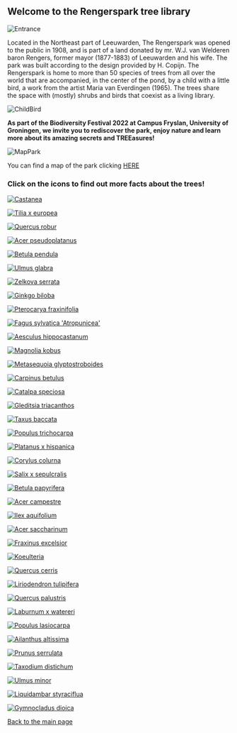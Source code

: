 ## Welcome to the Rengerspark tree library

![Entrance](https://raw.githubusercontent.com/carolxgl/TreeLibrary/gh-pages/images/entrance.jpeg)

Located in the Northeast part of Leeuwarden, The Rengerspark was opened to the public in 1908, and is part of a land donated by mr. W.J. van Welderen baron Rengers, former mayor (1877-1883) of Leeuwarden and his wife. The park was built according to the design provided by H. Copijn. The Rengerspark is home to more than 50 species of trees from all over the world that are accompanied, in the center of the pond, by a child with a little bird, a work from the artist Maria van Everdingen (1965). The trees share the space with (mostly) shrubs and birds that coexist as a living library.

![ChildBird](https://raw.githubusercontent.com/carolxgl/TreeLibrary/gh-pages/images/childBird.jpeg)

__As part of the Biodiversity Festival 2022 at Campus Fryslan, University of Groningen, we invite you to rediscover the park, enjoy nature and learn more about its amazing secrets and TREEasures!__

![MapPark](https://raw.githubusercontent.com/carolxgl/TreeLibrary/gh-pages/images/mappark.png)

You can find a map of the park clicking [HERE](https://carolxgl.github.io/TreeLibrary/map.html)
### Click on the icons to find out more facts about the trees! 

[![Castanea](https://raw.githubusercontent.com/carolxgl/TreeLibrary/gh-pages/images/cassat_icon.png)](https://carolxgl.github.io/TreeLibrary/CastaneaSativa.html)

[![Tilia x europea](https://raw.githubusercontent.com/carolxgl/TreeLibrary/gh-pages/images/tileur_icon.png)](https://carolxgl.github.io/TreeLibrary/TiliaxEuropea.html)

[![Quercus robur](https://raw.githubusercontent.com/carolxgl/TreeLibrary/gh-pages/images/Querob_icon.png)](https://carolxgl.github.io/TreeLibrary/QuercusRobur.html)

[![Acer pseudoplatanus](https://raw.githubusercontent.com/carolxgl/TreeLibrary/gh-pages/images/AcerPseudo_icon.png)](https://carolxgl.github.io/TreeLibrary/AcerPseudoLeop.html)

[![Betula pendula](https://raw.githubusercontent.com/carolxgl/TreeLibrary/gh-pages/images/betpen_ic.png)](https://carolxgl.github.io/TreeLibrary/BetulaPendula.html)

[![Ulmus glabra](https://raw.githubusercontent.com/carolxgl/TreeLibrary/gh-pages/images/ulmgla_icon.png)](https://carolxgl.github.io/TreeLibrary/ulmusglabra.html)

[![Zelkova serrata](https://raw.githubusercontent.com/carolxgl/TreeLibrary/gh-pages/images/zelser_icon.png)](https://carolxgl.github.io/TreeLibrary/zelkovaserrata.html)

[![Ginkgo biloba](https://raw.githubusercontent.com/carolxgl/TreeLibrary/gh-pages/images/GinBil_icon.png)](https://carolxgl.github.io/TreeLibrary/ginkgobiloba.html)

[![Pterocarya fraxinifolia](https://raw.githubusercontent.com/carolxgl/TreeLibrary/gh-pages/images/ptefra_icon.png)](https://carolxgl.github.io/TreeLibrary/pterocaryafraxinifolia.html)

[![Fagus sylvatica 'Atropunicea'](https://raw.githubusercontent.com/carolxgl/TreeLibrary/gh-pages/images/fagsyl_icon.png)](https://carolxgl.github.io/TreeLibrary/fagussylvatica.html)

[![Aesculus hippocastanum](https://raw.githubusercontent.com/carolxgl/TreeLibrary/gh-pages/images/aeship_icon.png)](https://carolxgl.github.io/TreeLibrary/aesculushippocastanum.html)

[![Magnolia kobus](https://raw.githubusercontent.com/carolxgl/TreeLibrary/gh-pages/images/magkob_icon.png)](https://carolxgl.github.io/TreeLibrary/magnoliakobus.html)

[![Metasequoia glyptostroboides](https://raw.githubusercontent.com/carolxgl/TreeLibrary/gh-pages/images/metgly_icon.png)](https://carolxgl.github.io/TreeLibrary/metasequoiaglyptostroboides.html)

[![Carpinus betulus](https://raw.githubusercontent.com/carolxgl/TreeLibrary/gh-pages/images/carbet_icon.png)](https://carolxgl.github.io/TreeLibrary/carpinusbetulus.html)

[![Catalpa speciosa](https://raw.githubusercontent.com/carolxgl/TreeLibrary/gh-pages/images/catspe_icon.png)](https://carolxgl.github.io/TreeLibrary/catalpaspeciosa.html)

[![Gleditsia triacanthos](https://raw.githubusercontent.com/carolxgl/TreeLibrary/gh-pages/images/gletri_icon.png)](https://carolxgl.github.io/TreeLibrary/gledisiatriacanthos.html)

[![Taxus baccata](https://raw.githubusercontent.com/carolxgl/TreeLibrary/gh-pages/images/taxbac_icon.png)](https://carolxgl.github.io/TreeLibrary/taxusbaccata.html)

[![Populus trichocarpa](https://raw.githubusercontent.com/carolxgl/TreeLibrary/gh-pages/images/poptri_icon.png)](https://carolxgl.github.io/TreeLibrary/populustrichocarpa.html)

[![Platanus x hispanica](https://raw.githubusercontent.com/carolxgl/TreeLibrary/gh-pages/images/plahis_icon.png)](https://carolxgl.github.io/TreeLibrary/platanusxhispanica.html)

[![Corylus colurna](https://raw.githubusercontent.com/carolxgl/TreeLibrary/gh-pages/images/corcol_icon.png)](https://carolxgl.github.io/TreeLibrary/coryluscolurna.html)

[![Salix x sepulcralis](https://raw.githubusercontent.com/carolxgl/TreeLibrary/gh-pages/images/salsep_icon.png)](https://carolxgl.github.io/TreeLibrary/salixxsepulcralis.html)

[![Betula papyrifera](https://raw.githubusercontent.com/carolxgl/TreeLibrary/gh-pages/images/betpap_icon.png)](https://carolxgl.github.io/TreeLibrary/betulapapyrifera.html)

[![Acer campestre](https://raw.githubusercontent.com/carolxgl/TreeLibrary/gh-pages/images/acecam_icon.png)](https://carolxgl.github.io/TreeLibrary/acercampestre.html)

[![Ilex aquifolium](https://raw.githubusercontent.com/carolxgl/TreeLibrary/gh-pages/images/ileaqu_icon.png)](https://carolxgl.github.io/TreeLibrary/ilexaquifolium.html)

[![Acer saccharinum](https://raw.githubusercontent.com/carolxgl/TreeLibrary/gh-pages/images/acesac_icon.png)](https://carolxgl.github.io/TreeLibrary/acersaccharinum.html)

[![Fraxinus excelsior](https://raw.githubusercontent.com/carolxgl/TreeLibrary/gh-pages/images/fraexc_icon.png)](https://carolxgl.github.io/TreeLibrary/fraxinusexcelsior.html)

[![Koeulteria](https://raw.githubusercontent.com/carolxgl/TreeLibrary/gh-pages/images/Koepan_icon.png)](https://carolxgl.github.io/TreeLibrary/KoeulteriaPaniculata.html)

[![Quercus cerris](https://raw.githubusercontent.com/carolxgl/TreeLibrary/gh-pages/images/Quecer_icon.png)](https://carolxgl.github.io/TreeLibrary/QuercusCerris.html)

[![Liriodendron tulipifera](https://raw.githubusercontent.com/carolxgl/TreeLibrary/gh-pages/images/lirtul_icon.png)](https://carolxgl.github.io/TreeLibrary/liriodendrontulipifera.html)

[![Quercus palustris](https://raw.githubusercontent.com/carolxgl/TreeLibrary/gh-pages/images/quepal_icon.png)](https://carolxgl.github.io/TreeLibrary/quercuspalustris.html)

[![Laburnum x watereri](https://raw.githubusercontent.com/carolxgl/TreeLibrary/gh-pages/images/labwat_icon.png)](https://carolxgl.github.io/TreeLibrary/laburnumxwatereri.html)

[![Populus lasiocarpa](https://raw.githubusercontent.com/carolxgl/TreeLibrary/gh-pages/images/poplas_icon.png)](https://carolxgl.github.io/TreeLibrary/Populuslasiocarpa.html)

[![Ailanthus altissima](https://raw.githubusercontent.com/carolxgl/TreeLibrary/gh-pages/images/ailalt_icon.png)](https://carolxgl.github.io/TreeLibrary/ailanthusaltissima.html)

[![Prunus serrulata](https://raw.githubusercontent.com/carolxgl/TreeLibrary/gh-pages/images/pruser_icon.png)](https://carolxgl.github.io/TreeLibrary/prunusserrulata.html)

[![Taxodium distichum](https://raw.githubusercontent.com/carolxgl/TreeLibrary/gh-pages/images/taxdis_icon.png)](https://carolxgl.github.io/TreeLibrary/taxodiumdistichum.html)

[![Ulmus minor](https://raw.githubusercontent.com/carolxgl/TreeLibrary/gh-pages/images/ulmmin_icon.png)](https://carolxgl.github.io/TreeLibrary/ulmusminor.html)

[![Liquidambar styraciflua](https://raw.githubusercontent.com/carolxgl/TreeLibrary/gh-pages/images/liqsty_icon.png)](https://carolxgl.github.io/TreeLibrary/liquidambarstyraciflua.html)

[![Gymnocladus dioica](https://raw.githubusercontent.com/carolxgl/TreeLibrary/gh-pages/images/gymdio_icon.png)](https://carolxgl.github.io/TreeLibrary/gymnocladusDioica.html)

[Back to the main page](https://carolxgl.github.io/TreeLibrary/)

